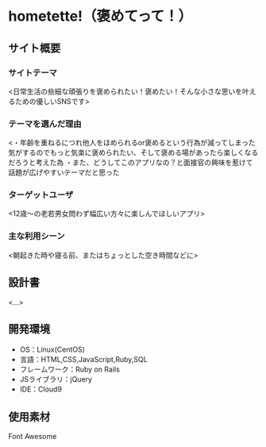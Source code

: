 # hometette!（褒めてって！）

## サイト概要
### サイトテーマ
<日常生活の些細な頑張りを褒められたい！褒めたい！そんな小さな思いを叶えるための優しいSNSです>

### テーマを選んだ理由
<・年齢を重ねるにつれ他人をほめられるor褒めるという行為が減ってしまった気がするのでもっと気楽に褒められたい、そして褒める場があったら楽しくなるだろうと考えた為
・また、どうしてこのアプリなの？と面接官の興味を惹けて話題が広げやすいテーマだと思った
>

### ターゲットユーザ
<12歳～の老若男女問わず幅広い方々に楽しんでほしいアプリ>

### 主な利用シーン
<朝起きた時や寝る前、またはちょっとした空き時間などに>

## 設計書
<...>

## 開発環境
- OS：Linux(CentOS)
- 言語：HTML,CSS,JavaScript,Ruby,SQL
- フレームワーク：Ruby on Rails
- JSライブラリ：jQuery
- IDE：Cloud9

## 使用素材
Font Awesome